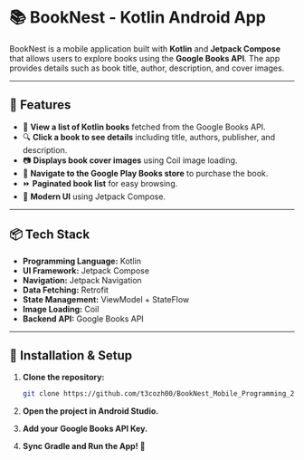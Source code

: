 # 📚 BookNest - Kotlin Android App

BookNest is a mobile application built with **Kotlin** and **Jetpack Compose** that allows users to explore books using the **Google Books API**. The app provides details such as book title, author, description, and cover images.

---

## 🚀 Features

- 📖 **View a list of Kotlin books** fetched from the Google Books API.
- 🔍 **Click a book to see details** including title, authors, publisher, and description.
- 📷 **Displays book cover images** using Coil image loading.
- 🛒 **Navigate to the Google Play Books store** to purchase the book.
- ⏩ **Paginated book list** for easy browsing.
- 🎨 **Modern UI** using Jetpack Compose.

---

## 📦 Tech Stack

- **Programming Language:** Kotlin
- **UI Framework:** Jetpack Compose
- **Navigation:** Jetpack Navigation
- **Data Fetching:** Retrofit
- **State Management:** ViewModel + StateFlow
- **Image Loading:** Coil
- **Backend API:** Google Books API

---

## 🔧 Installation & Setup

1. **Clone the repository:**
   ```sh
   git clone https://github.com/t3cozh00/BookNest_Mobile_Programming_2025S

2. **Open the project in Android Studio.**

3. **Add your Google Books API Key.**

4. **Sync Gradle and Run the App! 🚀**
